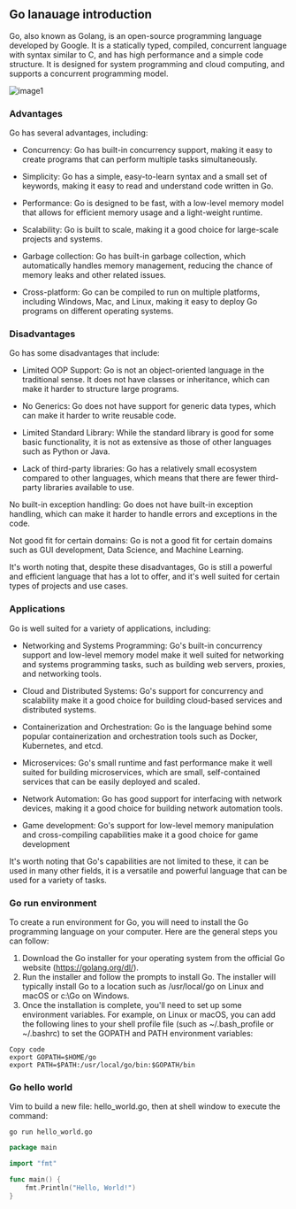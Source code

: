 ## Go lanauage introduction
Go, also known as Golang, is an open-source programming language developed by Google. It is a statically typed, compiled, concurrent language with syntax similar to C, and has high performance and a simple code structure. It is designed for system programming and cloud computing, and supports a concurrent programming model.

![image1](/{{baseurl}}/assets/1.jpg)

### Advantages

Go has several advantages, including:

- Concurrency: Go has built-in concurrency support, making it easy to create programs that can perform multiple tasks simultaneously.

- Simplicity: Go has a simple, easy-to-learn syntax and a small set of keywords, making it easy to read and understand code written in Go.

- Performance: Go is designed to be fast, with a low-level memory model that allows for efficient memory usage and a light-weight runtime.

- Scalability: Go is built to scale, making it a good choice for large-scale projects and systems.

- Garbage collection: Go has built-in garbage collection, which automatically handles memory management, reducing the chance of memory leaks and other related issues.

- Cross-platform: Go can be compiled to run on multiple platforms, including Windows, Mac, and Linux, making it easy to deploy Go programs on different operating systems.

### Disadvantages

Go has some disadvantages that include:

- Limited OOP Support: Go is not an object-oriented language in the traditional sense. It does not have classes or inheritance, which can make it harder to structure large programs.

- No Generics: Go does not have support for generic data types, which can make it harder to write reusable code.

- Limited Standard Library: While the standard library is good for some basic functionality, it is not as extensive as those of other languages such as Python or Java.

- Lack of third-party libraries: Go has a relatively small ecosystem compared to other languages, which means that there are fewer third-party libraries available to use.

No built-in exception handling: Go does not have built-in exception handling, which can make it harder to handle errors and exceptions in the code.

Not good fit for certain domains: Go is not a good fit for certain domains such as GUI development, Data Science, and Machine Learning.

It's worth noting that, despite these disadvantages, Go is still a powerful and efficient language that has a lot to offer, and it's well suited for certain types of projects and use cases.

### Applications

Go is well suited for a variety of applications, including:

- Networking and Systems Programming: Go's built-in concurrency support and low-level memory model make it well suited for networking and systems programming tasks, such as building web servers, proxies, and networking tools.

- Cloud and Distributed Systems: Go's support for concurrency and scalability make it a good choice for building cloud-based services and distributed systems.

- Containerization and Orchestration: Go is the language behind some popular containerization and orchestration tools such as Docker, Kubernetes, and etcd.

- Microservices: Go's small runtime and fast performance make it well suited for building microservices, which are small, self-contained services that can be easily deployed and scaled.

- Network Automation: Go has good support for interfacing with network devices, making it a good choice for building network automation tools.

- Game development: Go's support for low-level memory manipulation and cross-compiling capabilities make it a good choice for game development

It's worth noting that Go's capabilities are not limited to these, it can be used in many other fields, it is a versatile and powerful language that can be used for a variety of tasks.



### Go run environment

To create a run environment for Go, you will need to install the Go programming language on your computer. Here are the general steps you can follow:

1. Download the Go installer for your operating system from the official Go website (https://golang.org/dl/).
2. Run the installer and follow the prompts to install Go. The installer will typically install Go to a location such as /usr/local/go on Linux and macOS or c:\Go on Windows.
3. Once the installation is complete, you'll need to set up some environment variables. For example, on Linux or macOS, you can add the following lines to your shell profile file (such as ~/.bash_profile or ~/.bashrc) to set the GOPATH and PATH environment variables:

```shell
Copy code
export GOPATH=$HOME/go
export PATH=$PATH:/usr/local/go/bin:$GOPATH/bin
```



### Go hello world

Vim to build a new file: hello_world.go, then at shell window to execute the command: 

```she
go run hello_world.go
```

```go
package main

import "fmt"

func main() {
    fmt.Println("Hello, World!")
}
```


